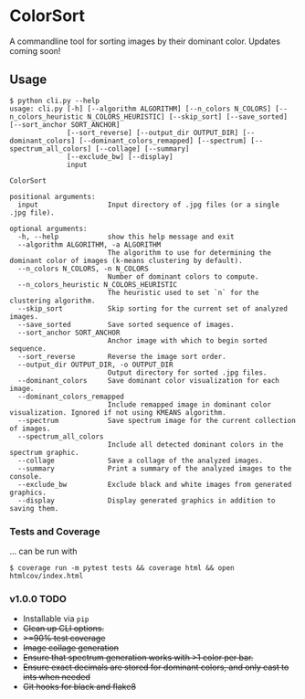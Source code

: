 # ColorSort

A commandline tool for sorting images by their dominant color. Updates coming soon! 

## Usage
```
$ python cli.py --help
usage: cli.py [-h] [--algorithm ALGORITHM] [--n_colors N_COLORS] [--n_colors_heuristic N_COLORS_HEURISTIC] [--skip_sort] [--save_sorted] [--sort_anchor SORT_ANCHOR]
              [--sort_reverse] [--output_dir OUTPUT_DIR] [--dominant_colors] [--dominant_colors_remapped] [--spectrum] [--spectrum_all_colors] [--collage] [--summary]
              [--exclude_bw] [--display]
              input

ColorSort

positional arguments:
  input                 Input directory of .jpg files (or a single .jpg file).

optional arguments:
  -h, --help            show this help message and exit
  --algorithm ALGORITHM, -a ALGORITHM
                        The algorithm to use for determining the dominant color of images (k-means clustering by default).
  --n_colors N_COLORS, -n N_COLORS
                        Number of dominant colors to compute.
  --n_colors_heuristic N_COLORS_HEURISTIC
                        The heuristic used to set `n` for the clustering algorithm.
  --skip_sort           Skip sorting for the current set of analyzed images.
  --save_sorted         Save sorted sequence of images.
  --sort_anchor SORT_ANCHOR
                        Anchor image with which to begin sorted sequence.
  --sort_reverse        Reverse the image sort order.
  --output_dir OUTPUT_DIR, -o OUTPUT_DIR
                        Output directory for sorted .jpg files.
  --dominant_colors     Save dominant color visualization for each image.
  --dominant_colors_remapped
                        Include remapped image in dominant color visualization. Ignored if not using KMEANS algorithm.
  --spectrum            Save spectrum image for the current collection of images.
  --spectrum_all_colors
                        Include all detected dominant colors in the spectrum graphic.
  --collage             Save a collage of the analyzed images.
  --summary             Print a summary of the analyzed images to the console.
  --exclude_bw          Exclude black and white images from generated graphics.
  --display             Display generated graphics in addition to saving them.
```

### Tests and Coverage
... can be run with 

```
$ coverage run -m pytest tests && coverage html && open htmlcov/index.html 
```

### v1.0.0 TODO
- Installable via `pip`
- ~~Clean up CLI options.~~
- ~~\>=90% test coverage~~
- ~~Image collage generation~~
- ~~Ensure that spectrum generation works with \>1 color per bar.~~
- ~~Ensure exact decimals are stored for dominant colors, and only cast to ints when needed~~
- ~~Git hooks for black and flake8~~
